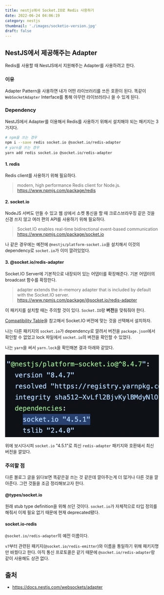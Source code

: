 ```yaml
---
title: nestjs에서 Socket.IO로 Redis 사용하기
date: 2022-06-24 04:06:19
category: nestjs
thumbnail: './images/socketio-version.jpg'
draft: false
---
```


## NestJS에서 제공해주는 Adapter
Redis를 사용할 때 NestJS에서 지원해주는 Adapter를 사용하려고 한다.

### 이유
Adapter Pattern을 사용하면 내가 어떤 라이브러리를 쓰든 호환이 된다.
똑같이 `WebSocketAdapter` Interface를 통해 아무런 라이브러리나 쓸 수 있게 된다.

### Dependency
NestJS에서 Adapter를 이용해서 Redis를 사용하기 위해서 설치해야 되는 패키지는 3가지다.
```bash
# npm을 쓰는 경우
npm i --save redis socket.io @socket.io/redis-adapter
# yarn을 쓰는 경우
yarn add redis socket.io @socket.io/redis-adapter
```

#### 1. redis
Redis client를 사용하기 위해 필요하다.

> modern, high performance Redis client for Node.js.
>  https://www.npmjs.com/package/redis

#### 2. socket.io
NodeJS 서버도 만들 수 있고 웹 상에서 소켓 통신을 할 때 크로스브라우징 같은 것을 신경 쓰지 않고 여러 편의 API를 사용하기 위해 필요하다.

> Socket.IO enables real-time bidirectional event-based communication
>  https://www.npmjs.com/package/socket.io

나 같은 경우에는 예전에 `@nestjs/platform-socket.io`을 설치해서 이것의 dependency로 `socket.io`가 이미 깔려있었다.

#### 3. @socket.io/redis-adapter
Socket.IO Server에 기본적으로 내장되어 있는 어댑터를 확장해준다. 기본 어댑터의 broadcast 함수를 확장한다.

> adapter extends the in-memory adapter that is included by default with the Socket.IO server.
>  https://www.npmjs.com/package/@socket.io/redis-adapter

이 패키지를 설치할 때는 주의할 것이 있다. 
`Socket.IO`랑 **버전**을 맞춰줘야 한다.

[Compatibility Table](https://www.npmjs.com/package/@socket.io/redis-adapter#compatibility-table)을 참고해서 Socket.IO 버전에 맞는 것을 선택해서 설치하자.

나는 다른 패키지의 `socket.io`가 dependency로 깔려서 버전을 `package.json`에서 확인할 수 없었고 lock 파일에서 `socket.io`의 버전을 확인할 수 있었다. 

나는 `yarn`을 써서 `yarn.lock`을 확인해본 결과 아래와 같았다.

![images/socketio-version.jpg](./images/socketio-version.jpg)

위에 보시다시피 `socket.io` "4.5.1"로 최신 `redis-adapter` 패키지와 호환돼서 최신 버전을 깔았다.

### 주의할 점
다른 블로그 글을 읽다보면 똑같은걸 쓰는 것 같은데 깔아주는게 더 많거나 다른 것을 깔아준다. 
그런 것들을 조금 정리해보고자 한다.

#### @types/socket.io
원래 stub type definition을 위해 쓰던 것이다.
`socket.io`가 자체적으로 타입 정의를 해줘서 이제 필요 없기 때문에 현재 deprecated됐다.

#### socket.io-redis
`@socket.io/redis-adapter`의 예전 이름이다. 

`v7`부터 관련된 패키지(`@socket.io/redis-emitter`)와 이름을 통일하기 위해 패키지명만 바꿨다고 한다. 
아직 통신 프로토콜은 같기 때문에 `@socket.io/redis-adapter`랑 같이 사용해도 상관 없다.


## 출처
 - https://docs.nestjs.com/websockets/adapter
